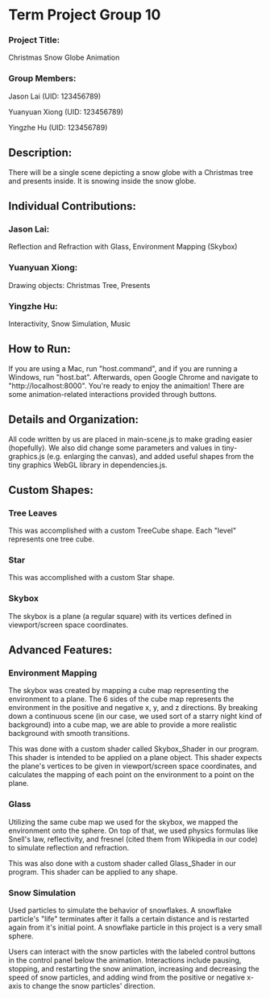 # Term Project Group 10

### Project Title:
Christmas Snow Globe Animation

### Group Members:
Jason Lai (UID: 123456789)

Yuanyuan Xiong (UID: 123456789)

Yingzhe Hu (UID: 123456789)

## Description:
There will be a single scene depicting a snow globe with a Christmas tree and presents inside. It is snowing inside the snow globe.

## Individual Contributions:
### Jason Lai:
Reflection and Refraction with Glass, Environment Mapping (Skybox)

### Yuanyuan Xiong:
Drawing objects: Christmas Tree, Presents

### Yingzhe Hu:
Interactivity, Snow Simulation, Music

## How to Run:
If you are using a Mac, run "host.command", and if you are running a Windows, run "host.bat".  Afterwards, open Google Chrome and navigate to "http://localhost:8000".  You're ready to enjoy the animaition! There are some animation-related interactions provided through buttons.

## Details and Organization:
All code written by us are placed in main-scene.js to make grading easier (hopefully). We also did change some parameters and values in tiny-graphics.js (e.g. enlarging the canvas), and added useful shapes from the tiny graphics WebGL library in dependencies.js.

## Custom Shapes:
### Tree Leaves
This was accomplished with a custom TreeCube shape. Each "level" represents one tree cube. 

### Star
This was accomplished with a custom Star shape.

### Skybox
The skybox is a plane (a regular square) with its vertices defined in viewport/screen space coordinates.

## Advanced Features:
### Environment Mapping
The skybox was created by mapping a cube map representing the environment to a plane. The 6 sides of the cube map represents the environment in the positive and negative x, y, and z directions. By breaking down a continuous scene (in our case, we used sort of a starry night kind of background) into a cube map, we are able to provide a more realistic background with smooth transitions.

This was done with a custom shader called Skybox_Shader in our program. This shader is intended to be applied on a plane object. This shader expects the plane's vertices to be given in viewport/screen space coordinates, and calculates the mapping of each point on the environment to a point on the plane.

### Glass 
Utilizing the same cube map we used for the skybox, we mapped the environment onto the sphere. On top of that, we used physics formulas like Snell's law, reflectivity, and fresnel (cited them from Wikipedia in our code) to simulate reflection and refraction.

This was also done with a custom shader called Glass_Shader in our program. This shader can be applied to any shape. 

### Snow Simulation
Used particles to simulate the behavior of snowflakes. A snowflake particle's "life" terminates after it falls a certain distance and is restarted again from it's initial point. A snowflake particle in this project is a very small sphere.

Users can interact with the snow particles with the labeled control buttons in the control panel below the animation. Interactions include pausing, stopping, and restarting the snow animation, increasing and decreasing the speed of snow particles, and adding wind from the positive or negative x-axis to change the snow particles' direction.

